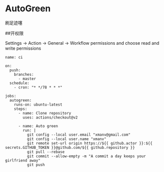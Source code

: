 # AutoGreen

刷足迹噻

##开权限

Settings -> Action -> General -> Workflow permissions and choose read and write permissions

```
name: ci

on:
  push:
    branches:
      - master
  schedule:
    - cron: "* */78 * * *"

jobs:
  autogreen:
    runs-on: ubuntu-latest
    steps:
      - name: Clone repository
        uses: actions/checkout@v2

      - name: Auto green
        run: |
          git config --local user.email "xmanv@gmail.com"
          git config --local user.name "xmanv"
          git remote set-url origin https://${{ github.actor }}:${{ secrets.GITHUB_TOKEN }}@github.com/${{ github.repository }}
          git pull --rebase
          git commit --allow-empty -m "A commit a day keeps your girlfriend away"
          git push
```
